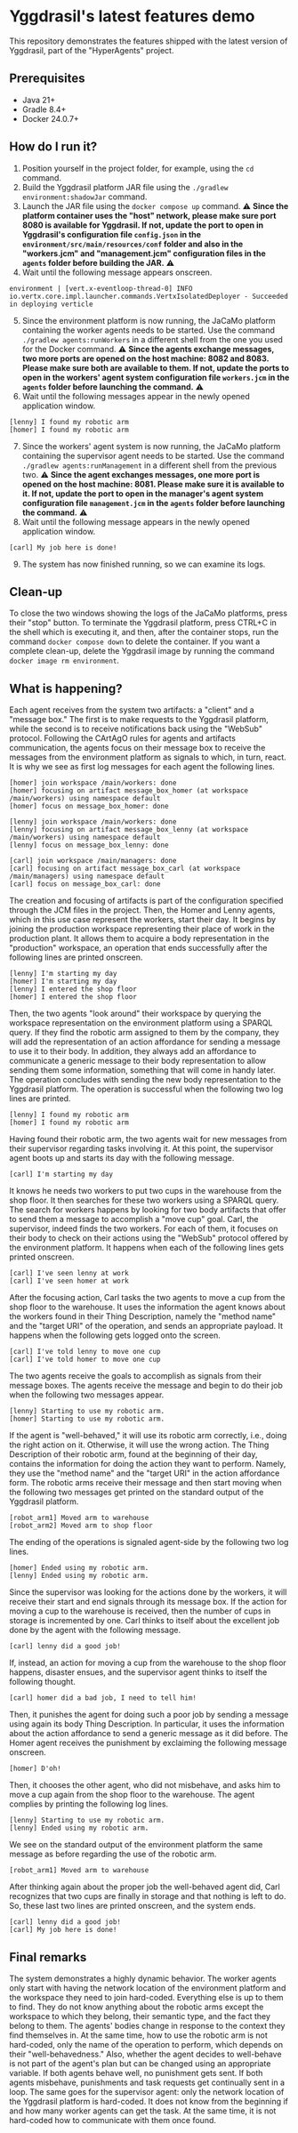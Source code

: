 # Yggdrasil's latest features demo

This repository demonstrates the features shipped with the latest version of Yggdrasil, part of the "HyperAgents" project.

## Prerequisites

* Java 21+
* Gradle 8.4+
* Docker 24.0.7+

## How do I run it?

1. Position yourself in the project folder, for example, using the ```cd``` command.
2. Build the Yggdrasil platform JAR file using the ```./gradlew environment:shadowJar``` command.
3. Launch the JAR file using the ```docker compose up``` command. 
⚠️ **Since the platform container uses the "host" network, please make sure port 8080 is available for Yggdrasil. 
If not, update the port to open in Yggdrasil's configuration file
```config.json``` in the ```environment/src/main/resources/conf``` folder and also in the "workers.jcm" 
and "management.jcm" configuration files in the ```agents``` folder before building the JAR.** ⚠️
4. Wait until the following message appears onscreen.

```
environment | [vert.x-eventloop-thread-0] INFO io.vertx.core.impl.launcher.commands.VertxIsolatedDeployer - Succeeded in deploying verticle
```

5. Since the environment platform is now running, the JaCaMo platform containing the worker agents needs to be started. 
Use the command ```./gradlew agents:runWorkers``` in a different shell from the one you used for the Docker command. 
⚠️ **Since the agents exchange messages, two more ports are opened on the host machine: 8082 and 8083.
Please make sure both are available to them. 
If not, update the ports to open in the workers' agent system configuration file ```workers.jcm```  in the 
```agents``` folder before launching the command.** ⚠️
6. Wait until the following messages appear in the newly opened application window.

```
[lenny] I found my robotic arm
[homer] I found my robotic arm
```

7. Since the workers' agent system is now running, the JaCaMo platform containing the supervisor agent needs to be started.
Use the command ```./gradlew agents:runManagement``` in a different shell from the previous two. 
⚠️ **Since the agent exchanges messages, one more port is opened on the host machine: 8081. 
Please make sure it is available to it. 
If not, update the port to open in the manager's agent system configuration file ```management.jcm```  in the 
```agents``` folder before launching the command.** ⚠️
8. Wait until the following message appears in the newly opened application window.

```
[carl] My job here is done!
```

9. The system has now finished running, so we can examine its logs.

## Clean-up

To close the two windows showing the logs of the JaCaMo platforms, press their "stop" button.
To terminate the Yggdrasil platform, press CTRL+C in the shell which is executing it, and then,
after the container stops, run the command ```docker compose down``` to delete the container. 
If you want a complete clean-up, delete the Yggdrasil image by running the command ```docker image rm environment```.

## What is happening?

Each agent receives from the system two artifacts: a "client" and a "message box." 
The first is to make requests to the Yggdrasil platform, 
while the second is to receive notifications back using the "WebSub" protocol.
Following the CArtAgO rules for agents and artifacts communication,
the agents focus on their message box to receive the messages from the environment platform as signals to which, in turn, react. 
It is why we see as first log messages for each agent the following lines.

```
[homer] join workspace /main/workers: done
[homer] focusing on artifact message_box_homer (at workspace /main/workers) using namespace default
[homer] focus on message_box_homer: done

[lenny] join workspace /main/workers: done
[lenny] focusing on artifact message_box_lenny (at workspace /main/workers) using namespace default
[lenny] focus on message_box_lenny: done

[carl] join workspace /main/managers: done
[carl] focusing on artifact message_box_carl (at workspace /main/managers) using namespace default
[carl] focus on message_box_carl: done
```

The creation and focusing of artifacts is part of the configuration specified through the JCM files in the project. 
Then, the Homer and Lenny agents, which in this use case represent the workers, start their day. 
It begins by joining the production workspace representing their place of work in the production plant. 
It allows them to acquire a body representation in the "production" workspace,
an operation that ends successfully after the following lines are printed onscreen.

```
[lenny] I'm starting my day
[homer] I'm starting my day
[lenny] I entered the shop floor
[homer] I entered the shop floor
```

Then, the two agents "look around" their workspace by querying the workspace representation on the environment platform using a SPARQL query. 
If they find the robotic arm assigned to them by the company,
they will add the representation of an action affordance for sending a message to use it to their body. 
In addition, they always add an affordance to communicate a generic message to their body representation to allow sending them some information, 
something that will come in handy later. 
The operation concludes with sending the new body representation to the Yggdrasil platform. 
The operation is successful when the following two log lines are printed.

```
[lenny] I found my robotic arm
[homer] I found my robotic arm
```

Having found their robotic arm, the two agents wait for new messages from their supervisor regarding tasks involving it.
At this point, the supervisor agent boots up and starts its day with the following message.

```
[carl] I'm starting my day
```

It knows he needs two workers to put two cups in the warehouse from the shop floor.
It then searches for these two workers using a SPARQL query.
The search for workers happens by looking for two body artifacts that offer to send them a message to accomplish a "move cup" goal.
Carl, the supervisor, indeed finds the two workers.
For each of them, it focuses on their body to check on their actions using the "WebSub" protocol offered by the environment platform.
It happens when each of the following lines gets printed onscreen.

```
[carl] I've seen lenny at work
[carl] I've seen homer at work
```

After the focusing action, Carl tasks the two agents to move a cup from the shop floor to the warehouse.
It uses the information the agent knows about the workers found in their Thing Description,
namely the "method name" and the "target URI" of the operation, and sends an appropriate payload.
It happens when the following gets logged onto the screen.

```
[carl] I've told lenny to move one cup
[carl] I've told homer to move one cup
```

The two agents receive the goals to accomplish as signals from their message boxes.
The agents receive the message and begin to do their job when the following two messages appear.

```
[lenny] Starting to use my robotic arm.
[homer] Starting to use my robotic arm.
```

If the agent is "well-behaved," it will use its robotic arm correctly, i.e., doing the right action on it.
Otherwise, it will use the wrong action.
The Thing Description of their robotic arm, found at the beginning of their day, 
contains the information for doing the action they want to perform. 
Namely, they use the "method name" and the "target URI" in the action affordance form. 
The robotic arms receive their message and then start moving when the following two messages get printed on the standard output of the Yggdrasil platform.

```
[robot_arm1] Moved arm to warehouse
[robot_arm2] Moved arm to shop floor
```

The ending of the operations is signaled agent-side by the following two log lines.

```
[homer] Ended using my robotic arm.
[lenny] Ended using my robotic arm.
```

Since the supervisor was looking for the actions done by the workers, it will receive their start and end signals through its message box.
If the action for moving a cup to the warehouse is received, then the number of cups in storage is incremented by one.
Carl thinks to itself about the excellent job done by the agent with the following message.

```
[carl] lenny did a good job!
```

If, instead, an action for moving a cup from the warehouse to the shop floor happens, disaster ensues, 
and the supervisor agent thinks to itself the following thought.

```
[carl] homer did a bad job, I need to tell him!
```

Then, it punishes the agent for doing such a poor job by sending a message using again its body Thing Description.
In particular, it uses the information about the action affordance to send a generic message as it did before. 
The Homer agent receives the punishment by exclaiming the following message onscreen.

```
[homer] D'oh!
```

Then, it chooses the other agent, who did not misbehave, and asks him to move a cup again from the shop floor to the warehouse. 
The agent complies by printing the following log lines.

```
[lenny] Starting to use my robotic arm.
[lenny] Ended using my robotic arm.
```

We see on the standard output of the environment platform the same message as before regarding the use of the robotic arm.

```
[robot_arm1] Moved arm to warehouse
```

After thinking again about the proper job the well-behaved agent did,
Carl recognizes that two cups are finally in storage and that nothing is left to do.
So, these last two lines are printed onscreen, and the system ends.

```
[carl] lenny did a good job!
[carl] My job here is done!
```

## Final remarks

The system demonstrates a highly dynamic behavior.
The worker agents only start with having the network location of the environment platform and the workspace they need to join hard-coded.
Everything else is up to them to find.
They do not know anything about the robotic arms except the workspace to which they belong, their semantic type, and the fact they belong to them.
The agents' bodies change in response to the context they find themselves in.
At the same time, how to use the robotic arm is not hard-coded, only the name of the operation to perform, which depends on their "well-behavedness."
Also, whether the agent decides to well-behave is not part of the agent's plan but can be changed using an appropriate variable.
If both agents behave well, no punishment gets sent.
If both agents misbehave, punishments and task requests get continually sent in a loop.
The same goes for the supervisor agent: only the network location of the Yggdrasil platform is hard-coded.
It does not know from the beginning if and how many worker agents can get the task.
At the same time, it is not hard-coded how to communicate with them once found. 
